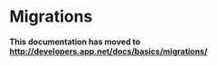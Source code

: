 # Migrations

**This documentation has moved to http://developers.app.net/docs/basics/migrations/**

